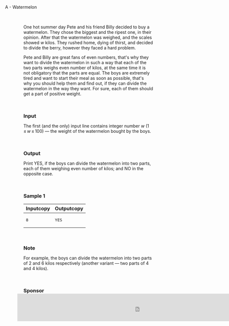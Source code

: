 A - Watermelon
<dd style="padding-top: 20px; height: auto !important;"><div style="padding: 0px 20px 20px;"><p>One hot summer day Pete and his friend Billy decided to buy a watermelon. They chose the biggest and the ripest one, in their opinion. After that the watermelon was weighed, and the scales showed <span class="tex-span"><i>w</i></span> kilos. They rushed home, dying of thirst, and decided to divide the berry, however they faced a hard problem.</p><p>Pete and Billy are great fans of even numbers, that's why they want to divide the watermelon in such a way that each of the two parts weighs even number of kilos, at the same time it is not obligatory that the parts are equal. The boys are extremely tired and want to start their meal as soon as possible, that's why you should help them and find out, if they can divide the watermelon in the way they want. For sure, each of them should get a part of positive weight.</p></div><h3 style="margin: 20px 20px 0 20px">Input</h3><div style="padding: 0px 20px 20px;"><p>The first (and the only) input line contains integer number <span class="tex-span"><i>w</i></span> (<span class="tex-span">1 ≤ <i>w</i> ≤ 100</span>) — the weight of the watermelon bought by the boys.</p></div><h3 style="margin: 20px 20px 0 20px">Output</h3><div style="padding: 0px 20px 20px;"><p>Print <span class="tex-font-style-tt">YES</span>, if the boys can divide the watermelon into two parts, each of them weighing even number of kilos; and <span class="tex-font-style-tt">NO</span> in the opposite case.</p></div><h3 style="margin: 20px 20px 0 20px">Sample 1</h3><div style="padding: 0px 20px 20px;"><table class="vjudge_sample">
<thead>
  <tr>
    <th>Input<span class="copier">copy</span></th>
    <th>Output<span class="copier">copy</span></th>
  </tr>
</thead>
<tbody>
  <tr>
    <td><pre>8
</pre></td>
    <td><pre>YES
</pre></td>
  </tr>
</tbody>
</table>
</div><h3 style="margin: 20px 20px 0 20px">Note</h3><div style="padding: 0px 20px 20px;"><p>For example, the boys can divide the watermelon into two parts of 2 and 6 kilos respectively (another variant — two parts of 4 and 4 kilos).</p></div><h3 style="margin: 20px 20px 0 20px">Sponsor</h3><div><!-- Prob desc tail -->
<ins class="adsbygoogle" style="display: block; height: 90px;" data-ad-client="ca-pub-9098591903020457" data-ad-slot="1011472145" data-ad-format="horizontal" data-full-width-responsive="true" data-adsbygoogle-status="done" data-ad-status="filled"><div id="aswift_1_host" tabindex="0" title="Advertisement" aria-label="Advertisement" style="border: none; height: 90px; width: 799px; margin: 0px; padding: 0px; position: relative; visibility: visible; background-color: transparent; display: inline-block; overflow: visible;"><iframe id="aswift_1" name="aswift_1" browsingtopics="true" style="left:0;position:absolute;top:0;border:0;width:799px;height:90px;" sandbox="allow-forms allow-popups allow-popups-to-escape-sandbox allow-same-origin allow-scripts allow-top-navigation-by-user-activation" width="799" height="90" frameborder="0" marginwidth="0" marginheight="0" vspace="0" hspace="0" allowtransparency="true" scrolling="no" allow="attribution-reporting" src="https://googleads.g.doubleclick.net/pagead/ads?client=ca-pub-9098591903020457&amp;output=html&amp;h=90&amp;slotname=1011472145&amp;adk=3406843101&amp;adf=3204515566&amp;pi=t.ma~as.1011472145&amp;w=799&amp;fwrn=3&amp;fwrnh=100&amp;lmt=1705645239&amp;rafmt=2&amp;format=799x90&amp;url=https%3A%2F%2Fvjudge.net%2Fproblem%2Fdescription%2F3108433517235935%3F1705537794000&amp;fwr=0&amp;fwrattr=true&amp;rpe=1&amp;resp_fmts=2&amp;wgl=1&amp;uach=WyJXaW5kb3dzIiwiMTUuMC4wIiwieDg2IiwiIiwiMTIwLjAuNjA5OS4yMTgiLG51bGwsMCxudWxsLCI2NCIsW1siTm90X0EgQnJhbmQiLCI4LjAuMC4wIl0sWyJDaHJvbWl1bSIsIjEyMC4wLjYwOTkuMjE4Il0sWyJHb29nbGUgQ2hyb21lIiwiMTIwLjAuNjA5OS4yMTgiXV0sMF0.&amp;dt=1705645239374&amp;bpp=3&amp;bdt=M&amp;idt=4&amp;shv=r20240117&amp;mjsv=m202401110101&amp;ptt=9&amp;saldr=aa&amp;cookie=ID%3D9fc4bdab62f628ff%3AT%3D1703612992%3ART%3D1705641778%3AS%3DALNI_MaVBEa-3UOhUsbHYzw3YyTyuU3n4g&amp;gpic=UID%3D00000cc3fe7876c4%3AT%3D1703612992%3ART%3D1705641778%3AS%3DALNI_MbTL_p5DS2odTDiQfoKFfkGMR33Bw&amp;prev_fmts=0x0&amp;nras=1&amp;correlator=1528119055108&amp;frm=21&amp;ife=1&amp;pv=1&amp;ga_vid=1650482356.1703612993&amp;ga_sid=1705641121&amp;ga_hid=195857955&amp;ga_fc=1&amp;nhd=1&amp;u_tz=360&amp;u_his=3&amp;u_h=864&amp;u_w=1536&amp;u_ah=816&amp;u_aw=1536&amp;u_cd=24&amp;u_sd=1.25&amp;dmc=8&amp;adx=523&amp;ady=1283&amp;biw=1519&amp;bih=695&amp;isw=855&amp;ish=1024&amp;ifk=3601706690&amp;scr_x=0&amp;scr_y=867&amp;eid=95320239%2C44759876%2C44759927%2C44759837%2C44808397%2C42532523%2C44809531%2C95320377%2C95320892%2C95321252%2C95321626%2C95322165%2C31078663%2C31078665%2C31078668%2C31078670&amp;oid=2&amp;pvsid=3316418639141025&amp;tmod=1910920966&amp;uas=3&amp;nvt=1&amp;ref=https%3A%2F%2Fvjudge.net%2Fcontest%2F604682&amp;top=https%3A%2F%2Fvjudge.net%2Fcontest%2F604682%23problem%2FA&amp;fc=1920&amp;brdim=0%2C0%2C0%2C0%2C1536%2C0%2C1536%2C816%2C855%2C1024&amp;vis=1&amp;rsz=%7C%7CEe%7C&amp;abl=CS&amp;pfx=0&amp;fu=132&amp;bc=31&amp;bz=1&amp;td=1&amp;psd=W251bGwsbnVsbCxudWxsLDNd&amp;nt=1&amp;ifi=2&amp;uci=2.m63y5cydxgo&amp;fsb=1&amp;dtd=14" data-google-container-id="2.m63y5cydxgo" data-google-query-id="CLHepdHn6IMDFfmGSwUdKzgAFA" data-load-complete="true"></iframe></div></ins>
<script>
  (adsbygoogle = window.adsbygoogle || []).push({});
</script>
</div></dd>

